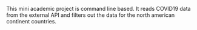This mini academic project is command line based.
It reads COVID19 data from the external API and filters out the data for the north american continent countries.